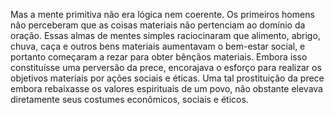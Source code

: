 ﻿Mas a mente primitiva não era lógica nem coerente. Os primeiros homens não perceberam que as coisas materiais não pertenciam ao domínio da oração. Essas almas de mentes simples raciocinaram que alimento, abrigo, chuva, caça e outros bens materiais aumentavam o bem-estar social, e portanto começaram a rezar para obter bênçãos materiais. Embora isso constituísse uma perversão da prece, encorajava o esforço para realizar os objetivos materiais por ações sociais e éticas. Uma tal prostituição da prece embora rebaixasse os valores espirituais de um povo, não obstante elevava diretamente seus costumes econômicos, sociais e éticos.